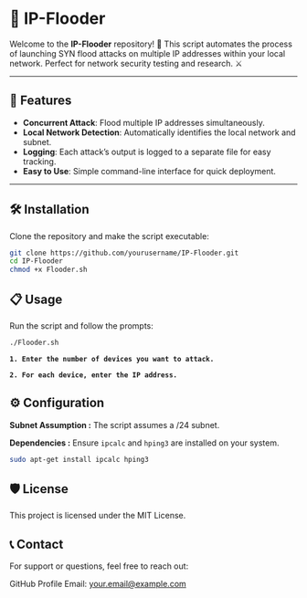 # 📡 IP-Flooder

Welcome to the **IP-Flooder** repository! 🚀 This script automates the process of launching SYN flood attacks on multiple IP addresses within your local network. Perfect for network security testing and research. ⚔️

---

## 🚀 Features

- **Concurrent Attack**: Flood multiple IP addresses simultaneously.
- **Local Network Detection**: Automatically identifies the local network and subnet.
- **Logging**: Each attack’s output is logged to a separate file for easy tracking.
- **Easy to Use**: Simple command-line interface for quick deployment.

---

## 🛠️ Installation

Clone the repository and make the script executable:

```bash
git clone https://github.com/yourusername/IP-Flooder.git
cd IP-Flooder
chmod +x Flooder.sh
```

## 📋 Usage
Run the script and follow the prompts:
```bash
./Flooder.sh
```

**`1. Enter the number of devices you want to attack.`**

**`2. For each device, enter the IP address.`**


## ⚙️ Configuration

**Subnet Assumption :** The script assumes a /24 subnet.

**Dependencies :** Ensure `ipcalc` and `hping3` are installed on your system.

```bash
sudo apt-get install ipcalc hping3
```

## 🛡️ License
This project is licensed under the MIT License.


## 📞 Contact
For support or questions, feel free to reach out:

GitHub Profile
Email: your.email@example.com

